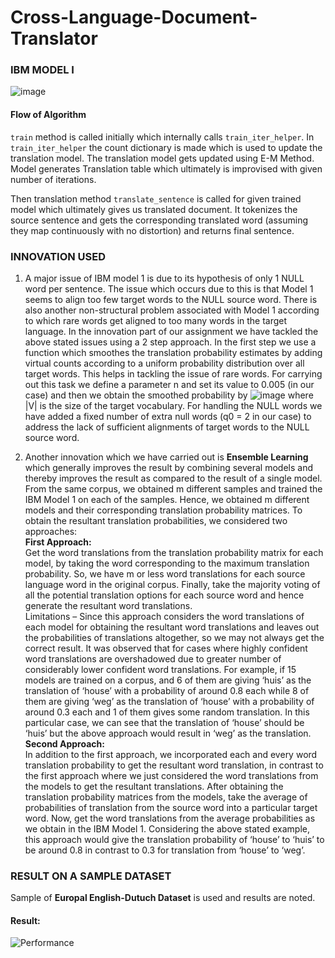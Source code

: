# Cross-Language-Document-Translator

### IBM MODEL I

![image](https://user-images.githubusercontent.com/27685757/68961093-85b88380-07f7-11ea-83a8-ed1c764b1a41.png)

#### Flow of Algorithm
`train` method is called initially which internally calls `train_iter_helper`. In `train_iter_helper` the count dictionary is made which is used to update the translation model. The translation model gets updated using E-M Method. Model generates Translation table which ultimately is improvised with given number of iterations.

Then translation method `translate_sentence` is called for given trained model which ultimately gives us translated document. It tokenizes the source sentence and gets the corresponding translated word (assuming they map continuously with no distortion) and returns final sentence.

### INNOVATION USED
1. A major issue of IBM model 1 is due to its hypothesis of only 1 NULL word per sentence. The issue which occurs due to this is that Model 1 seems to align too few target words to the NULL source word. There is also another non-structural problem associated with Model 1 according to which rare words get aligned to too many words in the target language.
In the innovation part of our assignment we have tackled the above stated issues using a 2 step approach. In the first step we use a function which smoothes the translation probability estimates by adding virtual counts according to a uniform probability distribution over all target words. This helps in tackling the issue of rare words. For carrying out this task we define a parameter n and set its value to 0.005 (in our case) and then we obtain the smoothed probability by
 ![image](https://user-images.githubusercontent.com/27685757/68961464-771e9c00-07f8-11ea-8481-c6308d535277.png)
 where |V| is the size of the target vocabulary.
For handling the NULL words we have added a fixed number of extra null words (q0 = 2 in our case) to address the lack of sufficient alignments of target words to the NULL source word.

2. Another innovation which we have carried out is **Ensemble Learning** which generally improves the result by combining several models and thereby improves the result as compared to the result of a single model.
From the same corpus, we obtained m different samples and trained the IBM Model 1 on each of the samples. Hence, we obtained m different models and their corresponding translation probability matrices.
To obtain the resultant translation probabilities, we considered two approaches:    
**First Approach:**  
Get the word translations from the translation probability matrix for each model, by taking the word corresponding to the maximum translation probability.
So, we have m or less word translations for each source language word in the original corpus.
Finally, take the majority voting of all the potential translation options for each source word and hence generate the resultant word translations.  
Limitations – Since this approach considers the word translations of each model for obtaining the resultant word translations and leaves out the probabilities of translations altogether, so we may not always get the correct result.
It was observed that for cases where highly confident word translations are overshadowed due to greater number of considerably lower confident word translations. For example, if 15 models are trained on a corpus, and 6 of them are giving ‘huis’ as the translation of ‘house’ with a probability of around 0.8 each while 8 of them are giving ‘weg’ as the translation of ‘house’ with a probability of around 0.3 each and 1 of them gives some random translation. In this particular case, we can see that the translation of ‘house’ should be ‘huis’ but the above approach would result in ‘weg’ as the translation.  
**Second Approach:**    
In addition to the first approach, we incorporated each and every word translation probability to get the resultant word translation, in contrast to the first approach where we just considered the word translations from the models to get the resultant translations.
After obtaining the translation probability matrices from the models, take the average of probabilities of translation from the source word into a particular target word.
Now, get the word translations from the average probabilities as we obtain in the IBM Model 1.
Considering the above stated example, this approach would give the translation probability of ‘house’ to ‘huis’ to be around 0.8 in contrast to 0.3 for translation from ‘house’ to ‘weg’.

### RESULT ON A SAMPLE DATASET

Sample of **Europal English-Dutuch Dataset** is used and results are noted.
#### Result:
![Performance](https://user-images.githubusercontent.com/27685757/68962399-7f77d680-07fa-11ea-8e35-bfda24614f8a.png)

